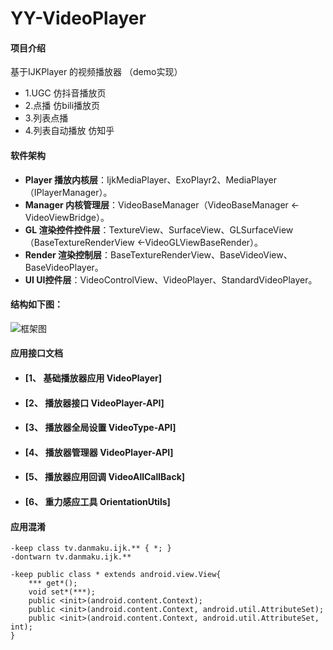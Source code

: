 # YY-VideoPlayer

#### 项目介绍
基于IJKPlayer 的视频播放器 （demo实现）
* 1.UGC 仿抖音播放页
* 2.点播 仿bili播放页
* 3.列表点播
* 4.列表自动播放 仿知乎

#### 软件架构
* **Player  播放内核层**：IjkMediaPlayer、ExoPlayr2、MediaPlayer（IPlayerManager）。
* **Manager 内核管理层**：VideoBaseManager（VideoBaseManager <- VideoViewBridge）。
* **GL      渲染控件控件层**：TextureView、SurfaceView、GLSurfaceView（BaseTextureRenderView <-VideoGLViewBaseRender）。
* **Render  渲染控制层**：BaseTextureRenderView、BaseVideoView、BaseVideoPlayer。
* **UI      UI控件层**：VideoControlView、VideoPlayer、StandardVideoPlayer。
#### 结构如下图：

![框架图](https://github.com/ybj366533/YY-VideoPlayer/blob/master/VideoPalyer_Structure.jpg)


#### 应用接口文档

* #### [1、 基础播放器应用     VideoPlayer]
* #### [2、 播放器接口        VideoPlayer-API]
* #### [3、 播放器全局设置    VideoType-API]
* #### [4、 播放器管理器      VideoPlayer-API]
* #### [5、 播放器应用回调     VideoAllCallBack]
* #### [6、 重力感应工具       OrientationUtils]


#### 应用混淆

```
-keep class tv.danmaku.ijk.** { *; }
-dontwarn tv.danmaku.ijk.**

-keep public class * extends android.view.View{
    *** get*();
    void set*(***);
    public <init>(android.content.Context);
    public <init>(android.content.Context, android.util.AttributeSet);
    public <init>(android.content.Context, android.util.AttributeSet, int);
}
```

